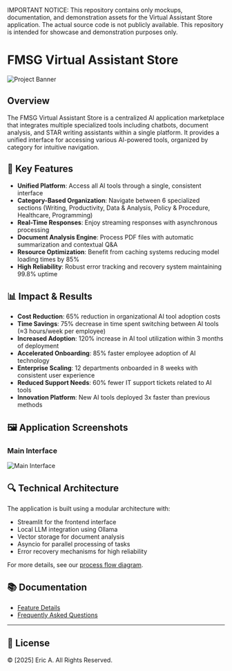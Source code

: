 IMPORTANT NOTICE: This repository contains only mockups, documentation, and demonstration assets for the Virtual Assistant Store application. The actual source code is not publicly available. This repository is intended for showcase and demonstration purposes only.

# FMSG Virtual Assistant Store

![Project Banner](mockups/home-screen.png)

## Overview

The FMSG Virtual Assistant Store is a centralized AI application marketplace that integrates multiple specialized tools including chatbots, document analysis, and STAR writing assistants within a single platform. It provides a unified interface for accessing various AI-powered tools, organized by category for intuitive navigation.

## 🌟 Key Features

- **Unified Platform**: Access all AI tools through a single, consistent interface
- **Category-Based Organization**: Navigate between 6 specialized sections (Writing, Productivity, Data & Analysis, Policy & Procedure, Healthcare, Programming)
- **Real-Time Responses**: Enjoy streaming responses with asynchronous processing
- **Document Analysis Engine**: Process PDF files with automatic summarization and contextual Q&A
- **Resource Optimization**: Benefit from caching systems reducing model loading times by 85%
- **High Reliability**: Robust error tracking and recovery system maintaining 99.8% uptime

## 📊 Impact & Results

- **Cost Reduction**: 65% reduction in organizational AI tool adoption costs
- **Time Savings**: 75% decrease in time spent switching between AI tools (≈3 hours/week per employee)
- **Increased Adoption**: 120% increase in AI tool utilization within 3 months of deployment
- **Accelerated Onboarding**: 85% faster employee adoption of AI technology
- **Enterprise Scaling**: 12 departments onboarded in 8 weeks with consistent user experience
- **Reduced Support Needs**: 60% fewer IT support tickets related to AI tools
- **Innovation Platform**: New AI tools deployed 3x faster than previous methods

## 🖼️ Application Screenshots

### Main Interface
![Main Interface](screenshots/main-interface.png)

## 🔍 Technical Architecture

The application is built using a modular architecture with:

- Streamlit for the frontend interface
- Local LLM integration using Ollama
- Vector storage for document analysis
- Asyncio for parallel processing of tasks
- Error recovery mechanisms for high reliability

For more details, see our [process flow diagram](docs/diagrams/process-flow.png).

## 📚 Documentation

- [Feature Details](docs/FEATURES.md)
- [Frequently Asked Questions](docs/FAQ.md)

---

## 📄 License
© [2025] Eric A. All Rights Reserved.

